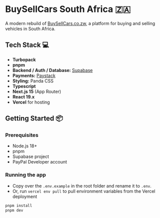 # BuySellCars South Africa 🇿🇦

A modern rebuild of [BuySellCars.co.zw](https://buysellcars.co.zw/), a platform for buying and selling vehicles in South Africa.

## Tech Stack 💻

- **Turbopack**
- **pnpm**
- **Backend / Auth / Database:** [Supabase](https://supabase.com/)
- **Payments:** [Paystack](https://paystack.com/)
- **Styling:** Panda CSS
- **Typescript**
- **Next.js 15** (App Router)
- **React 19.x**
- **Vercel** for hosting

## Getting Started 📦

### Prerequisites

- Node.js 18+
- pnpm
- Supabase project
- PayPal Developer account

### Running the app

- Copy over the `.env.example` in the root folder and rename it to `.env`.
- Or, run `vercel env pull` to pull environment variables from the Vercel deployment

```bash
pnpm install
pnpm dev
```
